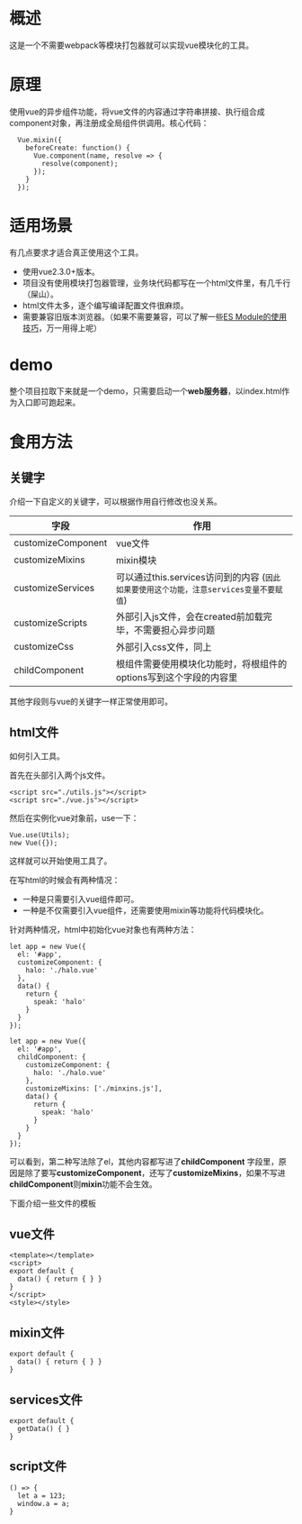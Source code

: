 
# 概述
这是一个不需要webpack等模块打包器就可以实现vue模块化的工具。

# 原理
使用vue的异步组件功能，将vue文件的内容通过字符串拼接、执行组合成component对象，再注册成全局组件供调用。核心代码：

      Vue.mixin({
        beforeCreate: function() {
          Vue.component(name, resolve => {
            resolve(component);
          });
        }
      });

# 适用场景
有几点要求才适合真正使用这个工具。
* 使用vue2.3.0+版本。
* 项目没有使用模块打包器管理，业务块代码都写在一个html文件里，有几千行（屎山）。
* html文件太多，逐个编写编译配置文件很麻烦。
* 需要兼容旧版本浏览器。（如果不需要兼容，可以了解一些[ES Module的使用技巧](https://juejin.cn/post/7070339012933713956)，万一用得上呢）

# demo
整个项目拉取下来就是一个demo，只需要启动一个**web服务器**，以index.html作为入口即可跑起来。

# 食用方法

## 关键字

介绍一下自定义的关键字，可以根据作用自行修改也没关系。

| 字段               | 作用                                                                                     |
| ------------------ | ---------------------------------------------------------------------------------------- |
| customizeComponent | vue文件                                                                                  |
| customizeMixins    | mixin模块                                                                                |
| customizeServices  | 可以通过this.services访问到的内容 (``因此如果要使用这个功能，注意services变量不要赋值``) |
| customizeScripts   | 外部引入js文件，会在created前加载完毕，不需要担心异步问题                                |
| customizeCss       | 外部引入css文件，同上                                                                    |
| childComponent     | 根组件需要使用模块化功能时，将根组件的options写到这个字段的内容里                        |

其他字段则与vue的关键字一样正常使用即可。

## html文件
如何引入工具。

首先在头部引入两个js文件。

    <script src="./utils.js"></script>
    <script src="./vue.js"></script>

然后在实例化vue对象前，use一下：

    Vue.use(Utils);
    new Vue({});

这样就可以开始使用工具了。

在写html的时候会有两种情况：
* 一种是只需要引入vue组件即可。
* 一种是不仅需要引入vue组件，还需要使用mixin等功能将代码模块化。

针对两种情况，html中初始化vue对象也有两种方法：

    let app = new Vue({
      el: '#app',
      customizeComponent: {
        halo: './halo.vue'
      },
      data() {
        return {
          speak: 'halo'
        }
      }
    });

    let app = new Vue({
      el: '#app',
      childComponent: {
        customizeComponent: {
          halo: './halo.vue'
        },
        customizeMixins: ['./minxins.js'],
        data() {
          return {
            speak: 'halo'
          }
        }
      }
    });

可以看到，第二种写法除了el，其他内容都写进了**childComponent** 字段里，原因是除了要写**customizeComponent**，还写了**customizeMixins**，如果不写进**childComponent**则**mixin**功能不会生效。

下面介绍一些文件的模板

## vue文件

    <template></template>
    <script>
    export default {
      data() { return { } }
    }
    </script>
    <style></style>

## mixin文件

    export default {
      data() { return { } }
    }

## services文件

    export default {
      getData() { }
    }

## script文件

    () => {
      let a = 123;
      window.a = a;
    }
